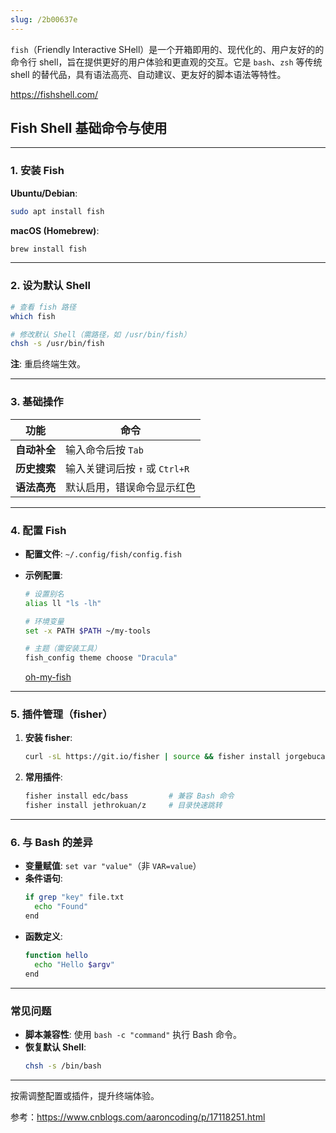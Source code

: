 ```yaml
---
slug: /2b00637e
---
```

`fish`（Friendly Interactive SHell）是一个开箱即用的、现代化的、用户友好的的命令行 shell，旨在提供更好的用户体验和更直观的交互。它是 `bash`、`zsh` 等传统 shell 的替代品，具有语法高亮、自动建议、更友好的脚本语法等特性。

https://fishshell.com/



## **Fish Shell 基础命令与使用**  

---

### **1. 安装 Fish**  
**Ubuntu/Debian**:  

```bash  
sudo apt install fish  
```
**macOS (Homebrew)**:  
```bash  
brew install fish  
```

---

### **2. 设为默认 Shell**  
```bash  
# 查看 fish 路径  
which fish  

# 修改默认 Shell（需路径，如 /usr/bin/fish）  
chsh -s /usr/bin/fish  
```
**注**: 重启终端生效。

---

### **3. 基础操作**  
| 功能         | 命令                           |
| ------------ | ------------------------------ |
| **自动补全** | 输入命令后按 `Tab`             |
| **历史搜索** | 输入关键词后按 `↑` 或 `Ctrl+R` |
| **语法高亮** | 默认启用，错误命令显示红色     |

---

### **4. 配置 Fish**  
- **配置文件**: `~/.config/fish/config.fish`  
- **示例配置**:  
  ```bash  
  # 设置别名  
  alias ll "ls -lh"  
  
  # 环境变量  
  set -x PATH $PATH ~/my-tools  
  
  # 主题（需安装工具）  
  fish_config theme choose "Dracula"  
  ```
  
  [oh-my-fish](https://github.com/oh-my-fish/oh-my-fish/blob/master/docs/Themes.md)

---

### **5. 插件管理（fisher）**  
1. **安装 fisher**:  
   
   ```bash  
   curl -sL https://git.io/fisher | source && fisher install jorgebucaran/fisher  
   ```
2. **常用插件**:  
   ```bash  
   fisher install edc/bass         # 兼容 Bash 命令  
   fisher install jethrokuan/z     # 目录快速跳转  
   ```

---

### **6. 与 Bash 的差异**  
- **变量赋值**: `set var "value"`（非 `VAR=value`）  
- **条件语句**:  
  ```bash  
  if grep "key" file.txt  
    echo "Found"  
  end  
  ```
- **函数定义**:  
  ```bash  
  function hello  
    echo "Hello $argv"  
  end  
  ```

---

### **常见问题**  
- **脚本兼容性**: 使用 `bash -c "command"` 执行 Bash 命令。  
- **恢复默认 Shell**:  
  ```bash  
  chsh -s /bin/bash  
  ```

---

按需调整配置或插件，提升终端体验。



参考：https://www.cnblogs.com/aaroncoding/p/17118251.html
